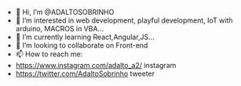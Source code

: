 - 👋 Hi, I’m @ADALTOSOBRINHO
- 👀 I’m interested in web development, playful development, IoT with arduino, MACROS in VBA...
- 🌱 I’m currently learning React,Angular,JS...
- 💞️ I’m looking to collaborate on Front-end
- 📫 How to reach me:
-   https://www.instagram.com/adalto_a2/ instagram
-   https://twitter.com/AdaltoSobrinho tweeter

<!---
ADALTOSOBRINHO/ADALTOSOBRINHO is a ✨ special ✨ repository because its `README.md` (this file) appears on your GitHub profile.
You can click the Preview link to take a look at your changes.
--->
